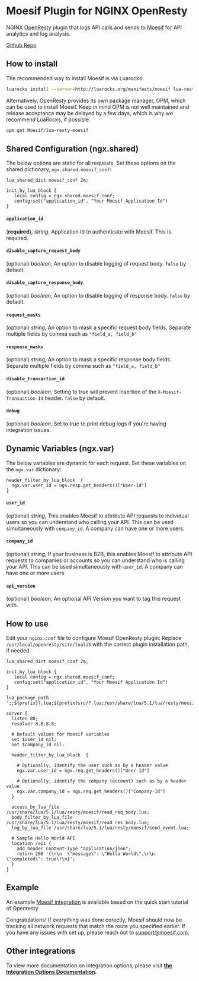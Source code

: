 # Moesif Plugin for NGINX OpenResty

NGINX [OpenResty](https://openresty.org/en/) plugin that logs API calls and sends to [Moesif](https://www.moesif.com) for API analytics and log analysis.

[Github Repo](https://github.com/Moesif/lua-resty-moesif)

## How to install

The recommended way to install Moesif is via Luarocks:

```bash
luarocks install --server=http://luarocks.org/manifests/moesif lua-resty-moesif
```

Alternatively, OpenResty provides its own package manager, OPM, which can be used to install Moesif.
Keep in mind OPM is not well maintained and release acceptance may be delayed by a few days, which is why we recommend LuaRocks, if possible.

```bash
opm get Moesif/lua-resty-moesif
```

## Shared Configuration (ngx.shared)

The below options are static for all requests. Set these options on the shared dictionary, `ngx.shared.moesif_conf`:

```nginx
lua_shared_dict moesif_conf 2m;

init_by_lua_block {
   local config = ngx.shared.moesif_conf;
   config:set("application_id", "Your Moesif Application Id")
}
```

#### __`application_id`__
(__required__), _string_, Application Id to authenticate with Moesif. This is required.

#### __`disable_capture_request_body`__
(optional) _boolean_, An option to disable logging of request body. `false` by default.

#### __`disable_capture_response_body`__
(optional) _boolean_, An option to disable logging of response body. `false` by default.

#### __`request_masks`__
(optional) _string_, An option to mask a specific request body fields. Separate multiple fields by comma such as `"field_a, field_b"`

#### __`response_masks`__
(optional) _string_, An option to mask a specific response body fields. Separate multiple fields by comma such as `"field_a, field_b"`

#### __`disable_transaction_id`__
(optional) _boolean_, Setting to true will prevent insertion of the <code>X-Moesif-Transaction-Id</code> header. `false` by default.

#### __`debug`__
(optional) _boolean_, Set to true to print debug logs if you're having integration issues.

## Dynamic Variables (ngx.var)

The below variables are dynamic for each request. Set these variables on the `ngx.var` dictionary:

```nginx
header_filter_by_lua_block  { 
  ngx.var.user_id = ngx.resp.get_headers()["User-Id"]
}
```

#### __`user_id`__
(optional) _string_, This enables Moesif to attribute API requests to individual users so you can understand who calling your API. This can be used simultaneously with `company_id`. A company can have one or more users. 

#### __`company_id`__
(optional) _string_, If your business is B2B, this enables Moesif to attribute API requests to companies or accounts so you can understand who is calling your API. This can be used simultaneously with `user_id`. A company can have one or more users. 

#### __`api_version`__
(optional) _boolean_, An optional API Version you want to tag this request with.

## How to use

Edit your `nginx.conf` file to configure Moesif OpenResty plugin:
Replace `/usr/local/openresty/site/lualib` with the correct plugin installation path, if needed.


```nginx
lua_shared_dict moesif_conf 2m;

init_by_lua_block {
   local config = ngx.shared.moesif_conf;
   config:set("application_id", "Your Moesif Application Id")
}

lua_package_path ";;${prefix}?.lua;${prefix}src/?.lua;/usr/share/lua/5.1/lua/resty/moesif/?.lua;/usr/share/lua/5.1/?.lua;/usr/lib64/lua/5.1/?.lua";

server {
  listen 80;
  resolver 8.8.8.8;

  # Default values for Moesif variables
  set $user_id nil;
  set $company_id nil;

  header_filter_by_lua_block  { 

    # Optionally, identify the user such as by a header value
    ngx.var.user_id = ngx.req.get_headers()["User-Id"]

    # Optionally, identify the company (account) such as by a header value
    ngx.var.company_id = ngx.req.get_headers()["Company-Id"]
  }

  access_by_lua_file /usr/share/lua/5.1/lua/resty/moesif/read_req_body.lua;
  body_filter_by_lua_file /usr/share/lua/5.1/lua/resty/moesif/read_res_body.lua;
  log_by_lua_file /usr/share/lua/5.1/lua/resty/moesif/send_event.lua;

  # Sample Hello World API
  location /api {
    add_header Content-Type "application/json";
    return 200 '{\r\n  \"message\": \"Hello World\",\r\n  \"completed\": true\r\n}';
  }
}
```

## Example
An example [Moesif integration](https://github.com/Moesif/lua-resty-moesif-example) is available based on the quick start tutorial of Openresty

Congratulations! If everything was done corectly, Moesif should now be tracking all network requests that match the route you specified earlier. If you have any issues with set up, please reach out to support@moesif.com.

## Other integrations

To view more documentation on integration options, please visit __[the Integration Options Documentation](https://www.moesif.com/docs/getting-started/integration-options/).__
